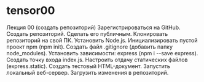 # tensor00
Лекция 00 (создать репозиторий)
Зарегистрироваться на GitHub.
Создать репозиторий.
Сделать его публичным.
Клонировать репозиторий на свой ПК.
Установить Node.js.
Инициализировать пустой проект npm (npm init).
Создать файл .gitignore (добавить папку node_modules).
Установить зависимости: express (npm i --save express).
Создать точку входа index.js.
Настроить отдачу статических файлов (express.static).
Создать тестовый HTML-документ.
Запустить локальный веб-сервер.
Загрузить изменения в репозиторий.
